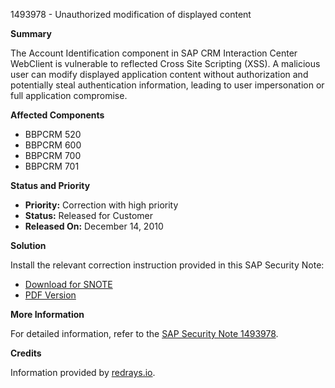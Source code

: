 1493978 - Unauthorized modification of displayed content

**Summary**

The Account Identification component in SAP CRM Interaction Center WebClient is vulnerable to reflected Cross Site Scripting (XSS). A malicious user can modify displayed application content without authorization and potentially steal authentication information, leading to user impersonation or full application compromise.

**Affected Components**

- BBPCRM 520
- BBPCRM 600
- BBPCRM 700
- BBPCRM 701

**Status and Priority**

- **Priority:** Correction with high priority
- **Status:** Released for Customer
- **Released On:** December 14, 2010

**Solution**

Install the relevant correction instruction provided in this SAP Security Note:

- [Download for SNOTE](https://notesdownloads.sap.com/note/0040000008841822017)
- [PDF Version](https://userapps.support.sap.com/sap/support/sfm/notes/print/0001493978?language=en-US&token=E94D8081BC245FFA974E9C1863937F1C)

**More Information**

For detailed information, refer to the [SAP Security Note 1493978](https://me.sap.com/notes/0001493978).

**Credits**

Information provided by [redrays.io](https://redrays.io).